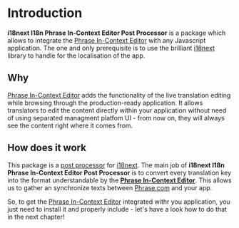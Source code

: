 # Introduction

**i18next I18n Phrase In-Context Editor Post Processor** is a package which allows to integrate the [Phrase In-Context Editor](https://phrase.com/blog/posts/use-phrase-in-context-editor) with any Javascript application. The one and only prerequisite is to use the brilliant [i18next](https://www.i18next.com/) library to handle for the localisation of the app.

## Why

[Phrase In-Context Editor](https://help.phrase.com/help/translate-directly-on-your-website) adds the functionality of the live translation editing while browsing through the production-ready application. It allows translators to edit the content directly within your application without need of using separated managment platfom UI - from now on, they will always see the content right where it comes from.

## How does it work

This package is a [post processor](https://www.i18next.com/misc/creating-own-plugins#post-processor) for [i18next](https://www.i18next.com/). The main job of **i18next I18n Phrase In-Context Editor Post Processor** is to convert every translation key into the format understandable by the [**Phrase In-Context Editor**](https://help.phrase.com/help/configure-in-context-editor). This allows us to gather an synchronize texts between [Phrase.com](https://phrase.com/) and your app.

So, to get the [Phrase In-Context Editor](https://help.phrase.com/help/translate-directly-on-your-website) integrated withr you application, you just need to install it and properly include - let's have a look how to do that in the next chapter!

